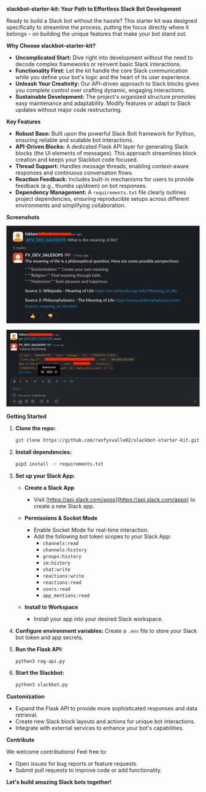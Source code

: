 **slackbot-starter-kit: Your Path to Effortless Slack Bot Development**

Ready to build a Slack bot without the hassle? This starter kit was designed specifically to streamline the process, putting the focus directly where it belongs – on building the unique features that make your bot stand out. 

**Why Choose slackbot-starter-kit?**

* **Uncomplicated Start:** Dive right into development without the need to decode complex frameworks or reinvent basic Slack interactions.
* **Functionality First:**  Let the kit handle the core Slack communication while you define your bot's logic and the heart of its user experience.
* **Unleash Your Creativity:** Our API-driven approach to Slack blocks gives you complete control over crafting dynamic, engaging interactions. 
* **Sustainable Development:**  The project's organized structure promotes easy maintenance and adaptability. Modify features or adapt to Slack updates without major code restructuring.

**Key Features**

* **Robust Base:** Built upon the powerful Slack Bolt framework for Python, ensuring reliable and scalable bot interactions.
* **API-Driven Blocks:**  A dedicated Flask API layer for generating Slack blocks (the UI elements of messages). This approach streamlines block creation and keeps your Slackbot code focused.
* **Thread Support:** Handles message threads, enabling context-aware responses and continuous conversation flows.
* **Reaction Feedback:** Includes built-in mechanisms for users to provide feedback (e.g., thumbs up/down) on bot responses.
* **Dependency Management:**  A `requirements.txt` file clearly outlines project dependencies, ensuring reproducible setups across different environments and simplifying collaboration.

**Screenshots**

![Image Description - 0](./images/S2.png)

![Image Description - 1](./images/S1.png)

**Getting Started**

1. **Clone the repo:**
   ```bash
   git clone https://github.com/ranfysvalle02/slackbot-starter-kit.git
   ```

2. **Install dependencies:**
   ```bash
   pip3 install -r requirements.txt
   ```

3. **Set up your Slack App:** 
   * **Create a Slack App**
     * Visit [https://api.slack.com/apps](https://api.slack.com/apps) to create a new Slack app.

   * **Permissions & Socket Mode**
     * Enable Socket Mode for real-time interaction.  
     * Add the following bot token scopes to your Slack App:
       * `channels:read`
       * `channels:history`
       * `groups:history`
       * `im:history`
       * `chat:write`
       * `reactions:write`
       * `reactions:read`
       * `users:read`
       * `app_mentions:read`

   * **Install to Workspace**
     * Install your app into your desired Slack workspace.

4. **Configure environment variables:**  Create a `.env` file to store your Slack bot token and app secrets.

5. **Run the Flask API:**
   ```bash
   python3 rag-api.py
   ```

6. **Start the Slackbot:**
   ```bash
   python3 slackbot.py
   ```

**Customization**

* Expand the Flask API to provide more sophisticated responses and data retrieval.
* Create new Slack block layouts and actions for unique bot interactions.
* Integrate with external services to enhance your bot's capabilities.

**Contribute**

We welcome contributions! Feel free to:

* Open issues for bug reports or feature requests.
* Submit pull requests to improve code or add functionality.

**Let's build amazing Slack bots together!** 
